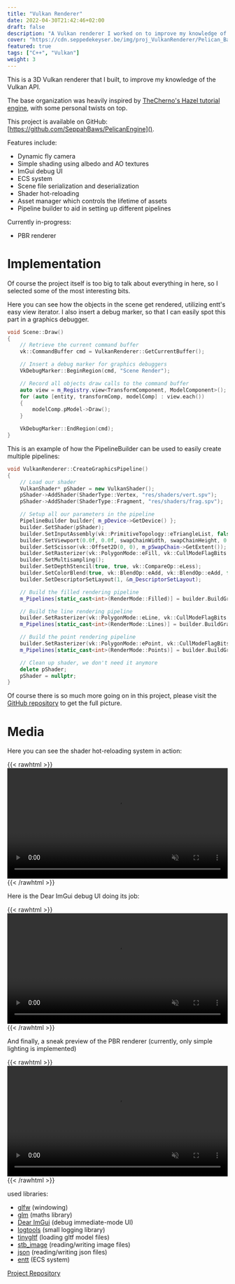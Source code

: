 ```yaml
---
title: "Vulkan Renderer"
date: 2022-04-30T21:42:46+02:00
draft: false
description: "A Vulkan renderer I worked on to improve my knowledge of the Vulkan API."
cover: "https://cdn.seppedekeyser.be/img/proj_VulkanRenderer/Pelican_Banner.png"
featured: true
tags: ["C++", "Vulkan"]
weight: 3
---
```


This is a 3D Vulkan renderer that I built, to improve my knowledge of the Vulkan API.

The base organization was heavily inspired by [TheCherno's Hazel tutorial engine](https://github.com/TheCherno/Hazel), with some personal twists on top.

This project is available on GitHub: [https://github.com/SeppahBaws/PelicanEngine]().


Features include:
- Dynamic fly camera
- Simple shading using albedo and AO textures
- ImGui debug UI
- ECS system
- Scene file serialization and deserialization
- Shader hot-reloading
- Asset manager which controls the lifetime of assets
- Pipeline builder to aid in setting up different pipelines

Currently in-progress:
- PBR renderer

# Implementation

Of course the project itself is too big to talk about everything in here, so I selected some of the most interesting bits.

Here you can see how the objects in the scene get rendered, utilizing entt's easy view iterator.
I also insert a debug marker, so that I can easily spot this part in a graphics debugger.

```cpp
void Scene::Draw()
{
    // Retrieve the current command buffer
    vk::CommandBuffer cmd = VulkanRenderer::GetCurrentBuffer();

    // Insert a debug marker for graphics debuggers
    VkDebugMarker::BeginRegion(cmd, "Scene Render");

    // Record all objects draw calls to the command buffer
    auto view = m_Registry.view<TransformComponent, ModelComponent>();
    for (auto [entity, transformComp, modelComp] : view.each())
    {
        modelComp.pModel->Draw();
    }

    VkDebugMarker::EndRegion(cmd);
}
```

This is an example of how the PipelineBuilder can be used to easily create multiple pipelines:

```cpp
void VulkanRenderer::CreateGraphicsPipeline()
{
    // Load our shader
    VulkanShader* pShader = new VulkanShader();
    pShader->AddShader(ShaderType::Vertex, "res/shaders/vert.spv");
    pShader->AddShader(ShaderType::Fragment, "res/shaders/frag.spv");

    // Setup all our parameters in the pipeline
    PipelineBuilder builder{ m_pDevice->GetDevice() };
    builder.SetShader(pShader);
    builder.SetInputAssembly(vk::PrimitiveTopology::eTriangleList, false);
    builder.SetViewport(0.0f, 0.0f, swapChainWidth, swapChainHeight, 0.0f, 1.0f);
    builder.SetScissor(vk::Offset2D(0, 0), m_pSwapChain->GetExtent());
    builder.SetRasterizer(vk::PolygonMode::eFill, vk::CullModeFlagBits::eBack);
    builder.SetMultisampling();
    builder.SetDepthStencil(true, true, vk::CompareOp::eLess);
    builder.SetColorBlend(true, vk::BlendOp::eAdd, vk::BlendOp::eAdd, false, vk::LogicOp::eCopy);
    builder.SetDescriptorSetLayout(1, &m_DescriptorSetLayout);

    // Build the filled rendering pipeline
    m_Pipelines[static_cast<int>(RenderMode::Filled)] = builder.BuildGraphics(m_RenderPass);

    // Build the line rendering pipeline
    builder.SetRasterizer(vk::PolygonMode::eLine, vk::CullModeFlagBits::eBack);
    m_Pipelines[static_cast<int>(RenderMode::Lines)] = builder.BuildGraphics(m_RenderPass);

    // Build the point rendering pipeline
    builder.SetRasterizer(vk::PolygonMode::ePoint, vk::CullModeFlagBits::eBack);
    m_Pipelines[static_cast<int>(RenderMode::Points)] = builder.BuildGraphics(m_RenderPass);

    // Clean up shader, we don't need it anymore
    delete pShader;
    pShader = nullptr;
}
```

Of course there is so much more going on in this project, please visit the [GitHub repository](https://github.com/SeppahBaws/PelicanEngine) to get the full picture.

# Media
Here you can see the shader hot-reloading system in action:

{{< rawhtml >}}
<video width="100%" controls muted src="https://cdn.seppedekeyser.be/img/proj_VulkanRenderer/vid/Pelican_ShaderReload.mp4">
</video>
{{< /rawhtml >}}

Here is the Dear ImGui debug UI doing its job:

{{< rawhtml >}}
<video width="100%" controls muted src="https://cdn.seppedekeyser.be/img/proj_VulkanRenderer/vid/Pelican_ImGui.mp4">
</video>
{{< /rawhtml >}}

And finally, a sneak preview of the PBR renderer (currently, only simple lighting is implemented)

{{< rawhtml >}}
<video width="100%" controls muted src="https://cdn.seppedekeyser.be/img/proj_VulkanRenderer/vid/Pelican_PBR.mp4">
</video>
{{< /rawhtml >}}

used libraries:
- [glfw](https://github.com/glfw/glfw) (windowing)
- [glm](https://github.com/g-truc/glm) (maths library)
- [Dear ImGui](https://github.com/ocornut/imgui) (debug immediate-mode UI)
- [logtools](https://github.com/SeppahBaws/logtools) (small logging library)
- [tinygltf](https://github.com/syoyo/tinygltf) (loading gltf model files)
- [stb_image](https://github.com/nothings/stb) (reading/writing image files)
- [json](https://github.com/nlohmann/json) (reading/writing json files)
- [entt](https://github.com/skypjack/entt) (ECS system)

[Project Repository](https://github.com/SeppahBaws/PelicanEngine)
